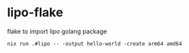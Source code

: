 # lipo-flake

flake to import lipo golang package

```
nix run .#lipo -- -output hello-world -create arm64 amd64
```
